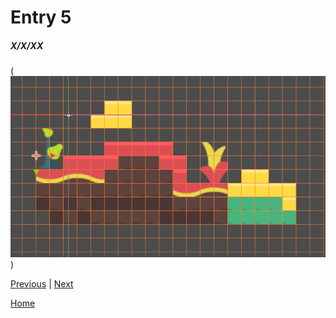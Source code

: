 # Entry 5
##### X/X/XX

(![alt text](../GoDotMap2.png))


[Previous](entry04.md) | [Next](entry06.md)

[Home](../README.md)
